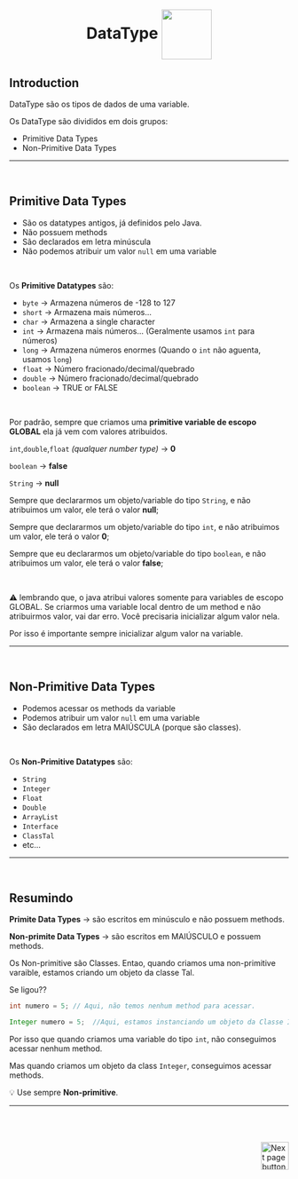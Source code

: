<h1 align="center">
  DataType
  <img src="https://cdn-icons-png.flaticon.com/512/7020/7020002.png" alt="" width="90px" align="center">
</h1>


## Introduction
DataType são os tipos de dados de uma variable.

Os DataType são divididos em dois grupos:

- Primitive Data Types
- Non-Primitive Data Types

<hr>
<br>

## Primitive Data Types
- São os datatypes antigos, já definidos pelo Java.
- Não possuem methods
- São declarados em letra minúscula
- Não podemos atribuir um valor `null` em uma variable

<br>

Os **Primitive Datatypes** são:

  - `byte` -> Armazena números de -128 to 127
  - `short` -> Armazena mais números...
  - `char` -> Armazena a single character
  - `int` -> Armazena mais números... (Geralmente usamos `int` para números)
  - `long` -> Armazena números enormes (Quando o `int` não aguenta, usamos `long`)
  - `float` -> Número fracionado/decimal/quebrado
  - `double` -> Número fracionado/decimal/quebrado
  - `boolean` -> TRUE or FALSE


<br>


Por padrão, sempre que criamos uma **primitive variable de escopo GLOBAL** ela já vem com valores atribuidos.


`int`,`double`,`float` *(qualquer number type)* -> **0**

`boolean` -> **false**

`String` -> **null**


Sempre que declararmos um objeto/variable do tipo `String`, e não atribuimos um valor, ele terá o valor **null**;

Sempre que declararmos um objeto/variable do tipo `int`, e não atribuimos um valor, ele terá o valor **0**;

Sempre que eu declararmos um objeto/variable do tipo `boolean`, e não atribuimos um valor, ele terá o valor **false**;


<br>

:warning: lembrando que, o java atribui valores somente para variables de escopo GLOBAL. Se criarmos uma variable local dentro de um method e não atribuirmos valor, vai dar erro. Você precisaria inicializar algum valor nela.

Por isso é importante sempre inicializar algum valor na variable.


<hr>
<br>

## Non-Primitive Data Types
- Podemos acessar os methods da variable
- Podemos atribuir um valor `null` em uma variable
- São declarados em letra MAIÚSCULA (porque são classes).

<br>

Os **Non-Primitive Datatypes** são:

  - `String`
  - `Integer`
  - `Float`
  - `Double`
  - `ArrayList`
  - `Interface`
  - `ClassTal`
  - etc...

<hr>
<br>

## Resumindo


**Primite Data Types** -> são escritos em minúsculo e não possuem methods.

**Non-primite Data Types** -> são escritos em MAIÚSCULO e possuem methods.

Os Non-primitive são Classes. Entao, quando criamos uma non-primitive varaible, estamos criando um objeto da classe Tal.

Se ligou??


```java
int numero = 5; // Aqui, não temos nenhum method para acessar.

Integer numero = 5;  //Aqui, estamos instanciando um objeto da Classe Integer.

```

Por isso que quando criamos uma variable do tipo `int`, não conseguimos acessar nenhum method.

Mas quando criamos um objeto da class `Integer`, conseguimos acessar methods.



:bulb: Use sempre **Non-primitive**.

<hr>
<br>



<br>
<br>


<!-- Next Page Button -->
<a href="https://github.com/lGabrielDev/02.java/blob/main/Estudo/4.1.dataTypes/2.numbers.md">
    <img src="https://cdn-icons-png.flaticon.com/512/8175/8175884.png" alt="Next page button" width="50px" align="right">
</a>